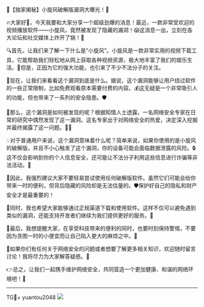 🚀【独家揭秘】小旋风破解版漏洞大曝光！👀

🔥大家好👋，今天我要和大家分享一个超级劲爆的消息！最近，一款非常受欢迎的视频播放软件——小旋风，竟然被发现了隐藏的漏洞！😱这消息一出，立刻在各大论坛和社交媒体上炸开了锅！🎉

🔍首先，让我们来了解一下什么是“小旋风”。小旋风是一款非常实用的视频下载工具，它能帮助我们轻松地从网上获取各种视频资源，极大地丰富了我们的娱乐生活。🌈但是，正因为它的强大功能，也引来了不少不法分子的关注。

🚨现在，让我们来看看这个漏洞到底是什么。据说，这个漏洞能够让用户绕过软件的一些正常限制，比如免费观看原本需要付费的内容。💰这无疑是一个非常吸引人的功能，但也带来了一系列的安全隐患。🛡️

🎯那么，这个漏洞是如何被发现的呢？根据知情人士透露，一名网络安全专家在日常的研究中偶然发现了这一漏洞。这名专家出于对网络安全的热爱，决定深入挖掘并最终揭露了这一问题。👨‍💻

💡对于普通用户来说，这个漏洞意味着什么呢？简单来说，如果你使用的是小旋风的破解版，并且不小心触发了这个漏洞，你的设备可能会面临数据泄露的风险。🔒这不仅会影响到你的个人信息安全，还可能让不法分子利用这些信息进行诈骗等非法活动。💼

🚨因此，我强烈建议大家不要轻易尝试使用任何破解版软件。虽然它们可能会给你带来一时的便利，但背后隐藏的风险却是无法估量的。🛡️保护好自己的隐私和财产安全才是最重要的！

🌈同时，我也希望大家能够通过正规渠道下载和使用软件。这样不仅可以避免遇到类似的漏洞，还能支持开发者们继续为我们提供更好的服务。💖

🌟最后，我想提醒大家，在享受科技带来的便利的同时，也要时刻保持警惕，不要因为贪图一时的小便宜而让自己陷入更大的麻烦之中。💼

🔔如果你们有任何关于网络安全的问题或者想要了解更多相关知识，欢迎随时留言讨论！我将尽力为大家解答疑惑。💬

👉总之，让我们一起携手维护网络安全，共同营造一个更加健康、和谐的网络环境吧！💪

---

TG💪+ yuantou2048  ![](https://github.com/user-attachments/assets/42a5a4a5-fea9-4a1d-8aa0-73e57e430cca)